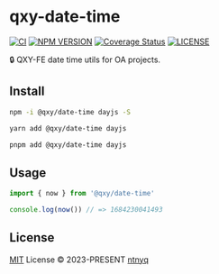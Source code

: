 # qxy-date-time

[![CI](https://github.com/qxy-fe/qxy-date-time/workflows/CI/badge.svg)](https://github.com/qxy-fe/qxy-date-time/actions)
[![NPM VERSION](https://img.shields.io/npm/v/@qxy/date-time.svg)](https://www.npmjs.com/package/@qxy/date-time)
[![Coverage Status](https://coveralls.io/repos/github/qxy-fe/qxy-date-time/badge.svg?branch=main)](https://coveralls.io/github/qxy-fe/qxy-date-time?branch=main)
[![LICENSE](https://img.shields.io/github/license/qxy-fe/qxy-date-time.svg)](https://github.com/qxy-fe/qxy-date-time/blob/main/LICENSE)

:lock: QXY-FE date time utils for OA projects.

## Install

```bash
npm -i @qxy/date-time dayjs -S
```

```bash
yarn add @qxy/date-time dayjs
```

```bash
pnpm add @qxy/date-time dayjs
```

## Usage

```ts
import { now } from '@qxy/date-time'

console.log(now()) // => 1684230041493
```

## License

[MIT](./LICENSE) License © 2023-PRESENT [ntnyq](https://github.com/ntnyq)
